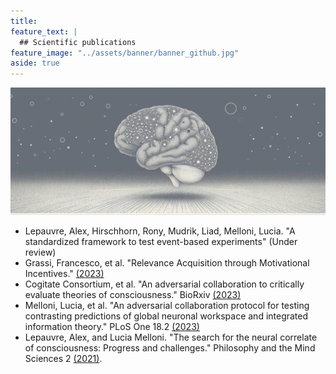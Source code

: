 ```yaml
---
title: 
feature_text: |
  ## Scientific publications
feature_image: "../assets/banner/banner_github.jpg"
aside: true
---
```


![Test Image](./assets/banner/banner_github.jpg)
- Lepauvre, Alex, Hirschhorn, Rony, Mudrik, Liad, Melloni, Lucia. "A standardized framework to test event-based experiments" (Under review)
- Grassi, Francesco, et al. "Relevance Acquisition through Motivational Incentives." [(2023)](https://osf.io/preprints/psyarxiv/3gvm6)
- Cogitate Consortium, et al. "An adversarial collaboration to critically evaluate theories of consciousness." BioRxiv [(2023)](https://www.biorxiv.org/content/10.1101/2023.06.23.546249v1)
- Melloni, Lucia, et al. "An adversarial collaboration protocol for testing contrasting predictions of global neuronal workspace and integrated information theory." PLoS One 18.2 [(2023)](https://journals.plos.org/plosone/article?id=10.1371/journal.pone.0268577)
- Lepauvre, Alex, and Lucia Melloni. "The search for the neural correlate of consciousness: Progress and challenges." Philosophy and the Mind Sciences 2 [(2021)](https://philosophymindscience.org/index.php/phimisci/article/view/9151).
